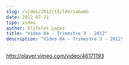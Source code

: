 ```yaml
---
slug: /video/2012/t3/l04/sabado
date: 2012-07-21
tipo: video
author: Elifelet Lopez
title: "Video 04 - Trimestre 3 - 2012"
description: "Video 04 - Trimestre 3 - 2012"
---
```


http://player.vimeo.com/video/46171193
